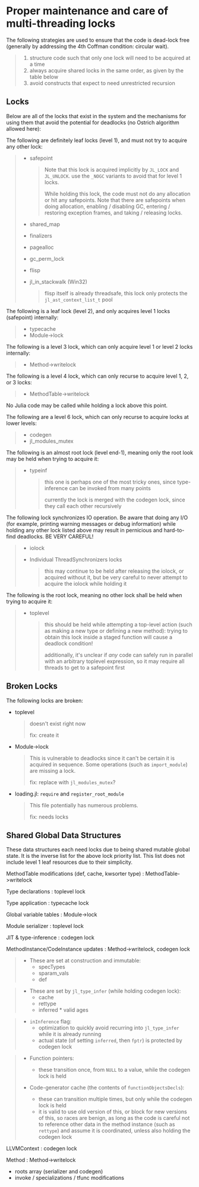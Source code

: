 # Proper maintenance and care of multi-threading locks

The following strategies are used to ensure that the code is dead-lock free (generally by addressing
the 4th Coffman condition: circular wait).

> 1. structure code such that only one lock will need to be acquired at a time
> 2. always acquire shared locks in the same order, as given by the table below
> 3. avoid constructs that expect to need unrestricted recursion

## Locks

Below are all of the locks that exist in the system and the mechanisms for using them that avoid
the potential for deadlocks (no Ostrich algorithm allowed here):

The following are definitely leaf locks (level 1), and must not try to acquire any other lock:

>   * safepoint
>
>     > Note that this lock is acquired implicitly by `JL_LOCK` and `JL_UNLOCK`. use the `_NOGC` variants
>     > to avoid that for level 1 locks.
>     >
>     > While holding this lock, the code must not do any allocation or hit any safepoints. Note that
>     > there are safepoints when doing allocation, enabling / disabling GC, entering / restoring exception
>     > frames, and taking / releasing locks.
>   * shared_map
>   * finalizers
>   * pagealloc
>   * gc_perm_lock
>   * flisp
>   * jl_in_stackwalk (Win32)
>
>     > flisp itself is already threadsafe, this lock only protects the `jl_ast_context_list_t` pool

The following is a leaf lock (level 2), and only acquires level 1 locks (safepoint) internally:

>   * typecache
>   * Module->lock

The following is a level 3 lock, which can only acquire level 1 or level 2 locks internally:

>   * Method->writelock

The following is a level 4 lock, which can only recurse to acquire level 1, 2, or 3 locks:

>   * MethodTable->writelock

No Julia code may be called while holding a lock above this point.

The following are a level 6 lock, which can only recurse to acquire locks at lower levels:

>   * codegen
>   * jl_modules_mutex

The following is an almost root lock (level end-1), meaning only the root look may be held when
trying to acquire it:

>   * typeinf
>
>     > this one is perhaps one of the most tricky ones, since type-inference can be invoked from many
>     > points
>     >
>     > currently the lock is merged with the codegen lock, since they call each other recursively

The following lock synchronizes IO operation. Be aware that doing any I/O (for example,
printing warning messages or debug information) while holding any other lock listed above
may result in pernicious and hard-to-find deadlocks. BE VERY CAREFUL!

>   * iolock
>   * Individual ThreadSynchronizers locks
>
>     > this may continue to be held after releasing the iolock, or acquired without it,
>     > but be very careful to never attempt to acquire the iolock while holding it


The following is the root lock, meaning no other lock shall be held when trying to acquire it:

>   * toplevel
>
>     > this should be held while attempting a top-level action (such as making a new type or defining
>     > a new method): trying to obtain this lock inside a staged function will cause a deadlock condition!
>     >
>     >
>     > additionally, it's unclear if *any* code can safely run in parallel with an arbitrary toplevel
>     > expression, so it may require all threads to get to a safepoint first

## Broken Locks

The following locks are broken:

  * toplevel

    > doesn't exist right now
    >
    > fix: create it

  * Module->lock

    > This is vulnerable to deadlocks since it can't be certain it is acquired in sequence.
    > Some operations (such as `import_module`) are missing a lock.
    >
    > fix: replace with `jl_modules_mutex`?

  * loading.jl: `require` and `register_root_module`

    > This file potentially has numerous problems.
    >
    > fix: needs locks

## Shared Global Data Structures

These data structures each need locks due to being shared mutable global state. It is the inverse
list for the above lock priority list. This list does not include level 1 leaf resources due to
their simplicity.

MethodTable modifications (def, cache, kwsorter type) : MethodTable->writelock

Type declarations : toplevel lock

Type application : typecache lock

Global variable tables : Module->lock

Module serializer : toplevel lock

JIT & type-inference : codegen lock

MethodInstance/CodeInstance updates : Method->writelock, codegen lock

>   * These are set at construction and immutable:
>       * specTypes
>       * sparam_vals
>       * def

>   * These are set by `jl_type_infer` (while holding codegen lock):
>       * cache
>       * rettype
>       * inferred
        * valid ages

>   * `inInference` flag:
>       * optimization to quickly avoid recurring into `jl_type_infer` while it is already running
>       * actual state (of setting `inferred`, then `fptr`) is protected by codegen lock

>   * Function pointers:
>       * these transition once, from `NULL` to a value, while the codegen lock is held
>
>   * Code-generator cache (the contents of `functionObjectsDecls`):
>       * these can transition multiple times, but only while the codegen lock is held
>       * it is valid to use old version of this, or block for new versions of this, so races are benign,
>         as long as the code is careful not to reference other data in the method instance (such as `rettype`)
>         and assume it is coordinated, unless also holding the codegen lock
>
LLVMContext : codegen lock

Method : Method->writelock

  * roots array (serializer and codegen)
  * invoke / specializations / tfunc modifications
